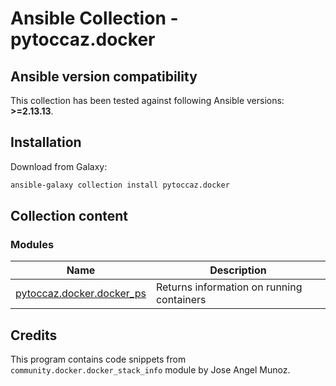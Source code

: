 # Ansible Collection - pytoccaz.docker

<!--start requires_ansible-->
## Ansible version compatibility

This collection has been tested against following Ansible versions: **>=2.13.13**.

<!--end requires_ansible-->

## Installation

Download from Galaxy:

```bash
ansible-galaxy collection install pytoccaz.docker
```

## Collection content

<!--start collection content-->
### Modules
Name | Description
--- | ---
[pytoccaz.docker.docker_ps](https://github.com/pytoccaz/ansible_docker/blob/main/docs/pytoccaz.docker.docker_ps_module.rst)|Returns information on running containers

<!--end collection content-->

## Credits
This program contains code snippets from `community.docker.docker_stack_info` module by Jose Angel Munoz.

